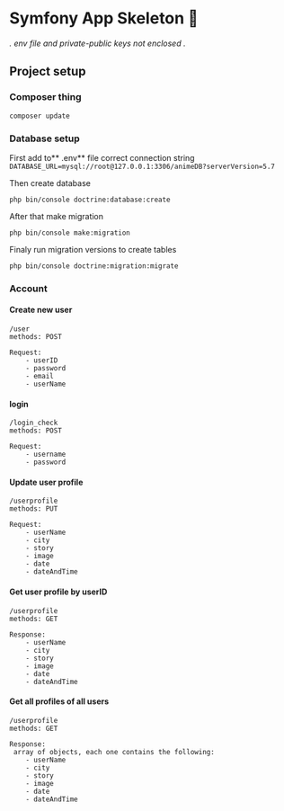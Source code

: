 # Symfony App Skeleton 🚧
*. env file and private-public keys not enclosed .*
## Project setup

### Composer thing
```
composer update
```
### Database setup
First add to** .env** file correct connection string
`DATABASE_URL=mysql://root@127.0.0.1:3306/animeDB?serverVersion=5.7`

Then create database
```
php bin/console doctrine:database:create
```

After that make migration
```
php bin/console make:migration
```

Finaly run migration versions to create tables
```
php bin/console doctrine:migration:migrate
```

### Account
#### Create new user
```
/user
methods: POST

Request:
    - userID
    - password
    - email
    - userName
```
#### login
```
/login_check
methods: POST

Request:
    - username
    - password
```
#### Update user profile
```
/userprofile
methods: PUT

Request:
    - userName
    - city
    - story
    - image
    - date
    - dateAndTime
```
#### Get user profile by userID
```
/userprofile
methods: GET

Response:
    - userName
    - city
    - story
    - image
    - date
    - dateAndTime
```
#### Get all profiles of all users
```
/userprofile
methods: GET

Response:
 array of objects, each one contains the following:
    - userName
    - city
    - story
    - image
    - date
    - dateAndTime
```